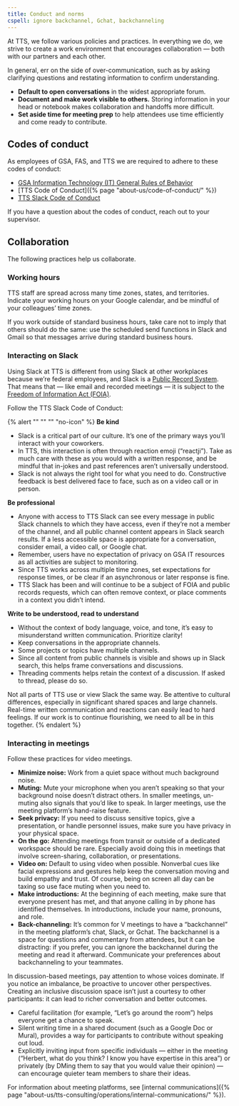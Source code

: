 ```yaml
---
title: Conduct and norms
cspell: ignore backchannel, Gchat, backchanneling
---
```


At TTS, we follow various policies and practices. In everything we do, we strive to create a work environment that encourages collaboration — both with our partners and each other.

In general, err on the side of over-communication, such as by asking clarifying questions and restating information to confirm understanding.

- **Default to open conversations** in the widest appropriate forum.
- **Document and make work visible to others.** Storing information in your head or notebook makes collaboration and handoffs more difficult.
- **Set aside time for meeting prep** to help attendees use time efficiently and come ready to contribute.

## Codes of conduct

As employees of GSA, FAS, and TTS we are required to adhere to these codes of conduct:

- [GSA Information Technology (IT) General Rules of Behavior](https://insite.gsa.gov/directives-library/gsa-information-technology-it-general-rules-of-behavior-4)
- [TTS Code of Conduct]({% page "about-us/code-of-conduct/" %})
- [TTS Slack Code of Conduct](#interacting-on-slack)

If you have a question about the codes of conduct, reach out to your supervisor.

## Collaboration

The following practices help us collaborate.

### Working hours

TTS staff are spread across many time zones, states, and territories. Indicate your working hours on your Google calendar, and be mindful of your colleagues’ time zones.

 If you work outside of standard business hours, take care not to imply that others should do the same: use the scheduled send functions in Slack and Gmail so that messages arrive during standard business hours.

### Interacting on Slack

Using Slack at TTS is different from using Slack at other workplaces because we’re federal employees, and Slack is a [Public Record System](https://insite.gsa.gov/employee-resources/directives-forms-and-regulations/records-and-information-management/search-gsas-record-schedules). That means that — like email and recorded meetings — it is subject to the [Freedom of Information Act (FOIA)](https://www.foia.gov/).

Follow the TTS Slack Code of Conduct:

{% alert "" "" "" "no-icon" %}
  **Be kind**

  - Slack is a critical part of our culture. It’s one of the primary ways you’ll interact with your coworkers.
  - In TTS, this interaction is often through reaction emoji (“reactji”). Take as much care with these as you would with a written response, and be mindful that in-jokes and past references aren’t universally understood.
  - Slack is not always the right tool for what you need to do. Constructive feedback is best delivered face to face, such as on a video call or in person.

  **Be professional**

  - Anyone with access to TTS Slack can see every message in public Slack channels to which they have access, even if they’re not a member of the channel, and all public channel content appears in Slack search results. If a less accessible space is appropriate for a conversation, consider email, a video call, or Google chat.
  - Remember, users have no expectation of privacy on GSA IT resources as all activities are subject to monitoring.
  - Since TTS works across multiple time zones, set expectations for response times, or be clear if an asynchronous or later response is fine.
  - TTS Slack has been and will continue to be a subject of FOIA and public records requests, which can often remove context, or place comments in a context you didn’t intend.

  **Write to be understood, read to understand**

  - Without the context of body language, voice, and tone, it’s easy to misunderstand written communication. Prioritize clarity!
  - Keep conversations in the appropriate channels.
  - Some projects or topics have multiple channels.
  - Since all content from public channels is visible and shows up in Slack search, this helps frame conversations and discussions.
  - Threading comments helps retain the context of a discussion. If asked to thread, please do so.

  Not all parts of TTS use or view Slack the same way. Be attentive to cultural differences, especially in significant shared spaces and large channels. Real-time written communication and reactions can easily lead to hard feelings. If our work is to continue flourishing, we need to all be in this together.
{% endalert %}

### Interacting in meetings

Follow these practices for video meetings.

- **Minimize noise:** Work from a quiet space without much background noise.
- **Muting:** Mute your microphone when you aren’t speaking so that your background noise doesn’t distract others. In smaller meetings, un-muting also signals that you’d like to speak. In larger meetings, use the meeting platform’s hand-raise feature.
- **Seek privacy:** If you need to discuss sensitive topics, give a presentation, or handle personnel issues, make sure you have privacy in your physical space.
- **On the go:** Attending meetings from transit or outside of a dedicated workspace should be rare. Especially avoid doing this in meetings that involve screen-sharing,  collaboration, or presentations.
- **Video on:** Default to using video when possible. Nonverbal cues like facial expressions and gestures help keep the conversation moving and build empathy and trust. Of course, being on screen all day can be taxing so use face muting when you need to.
- **Make introductions:** At the beginning of each meeting, make sure that everyone present has met, and that anyone calling in by phone has identified themselves. In introductions, include your name, pronouns, and role.
- **Back-channeling:** It’s common for V meetings to have a “backchannel” in the meeting platform’s chat, Slack, or Gchat. The backchannel is a space for questions and commentary from attendees, but it can be distracting: if you prefer, you can ignore the backchannel during the meeting and read it afterward. Communicate your preferences about backchanneling to your teammates.

In discussion-based meetings, pay attention to whose voices dominate. If you notice an imbalance, be proactive to uncover other perspectives. Creating an inclusive discussion space isn’t just a courtesy to other participants: it can lead to richer conversation and better outcomes.

- Careful facilitation (for example, “Let’s go around the room”) helps everyone get a chance to speak.
- Silent writing time in a shared document (such as a Google Doc or Mural), provides a way for participants to contribute without speaking out loud.
- Explicitly inviting input from specific individuals — either in the meeting (“Herbert, what do you think? I know you have expertise in this area”) or privately (by DMing them to say that you would value their opinion) — can encourage quieter team members to share their ideas.

For information about meeting platforms, see [internal communications]({% page "about-us/tts-consulting/operations/internal-communications/" %}).
